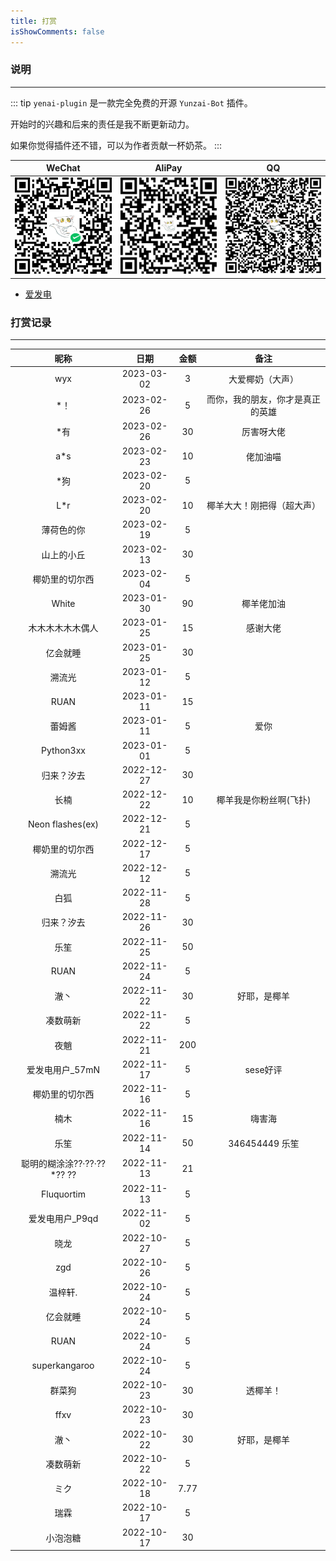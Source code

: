 ```yaml
---
title: 打赏
isShowComments: false
---
```


### 说明

<hr />

::: tip
`yenai-plugin` 是一款完全免费的开源 `Yunzai-Bot` 插件。

开始时的兴趣和后来的责任是我不断更新动力。

如果你觉得插件还不错，可以为作者贡献一杯奶茶。
:::

| WeChat                                                               | AliPay                                                               | QQ                                                               |
| -------------------------------------------------------------------- | -------------------------------------------------------------------- | ---------------------------------------------------------------- |
| <img style="width: 160px" src="/sponsor-qrcode/qrcode-wechat.png" /> | <img style="width: 160px" src="/sponsor-qrcode/qrcode-alipay.png" /> | <img style="width: 160px" src="/sponsor-qrcode/qrcode-qq.png" /> |

- [爱发电](https://afdian.net/a/yeyang52)
### 打赏记录

<hr/>

|            昵称            |    日期    | 金额  |          备注          |
| :------------------------: | :--------: | :---: | :--------------------: |
|         wyx              |  2023-03-02  |  3  | 大爱椰奶（大声）|
|         *！               | 2023-02-26 | 5 | 而你，我的朋友，你才是真正的英雄 |
|           *有             | 2023-02-26  |  30 | 厉害呀大佬|
|           a*s              |  2023-02-23  |  10  | 佬加油喵|
|            *狗             |2023-02-20  |  5   |  |
|            L*r             | 2023-02-20 |   10   |椰羊大大！刚把得（超大声）|
|         薄荷色的你         | 2023-02-19 |   5   |                        |
|         山上的小丘         | 2023-02-13 |  30   |                        |
|       椰奶里的切尔西       | 2023-02-04 |   5   |                        |
|           White            | 2023-01-30 |  90   |       椰羊佬加油       |
|      木木木木木木偶人      | 2023-01-25 |  15   |        感谢大佬        |
|          亿会就睡          | 2023-01-25 |  30   |                        |
|           溯流光           | 2023-01-12 |   5   |                        |
|            RUAN            | 2023-01-11 |  15   |                        |
|           蕾姆酱           | 2023-01-11 |   5   |          爱你          |
|         Python3xx          | 2023-01-01 |   5   |                        |
|         归来？汐去         | 2022-12-27 |  30   |                        |
|            长楠            | 2022-12-22 |  10   | 椰羊我是你粉丝啊(飞扑) |
|      Neon flashes(ex)      | 2022-12-21 |   5   |                        |
|       椰奶里的切尔西       | 2022-12-17 |   5   |                        |
|           溯流光           | 2022-12-12 |   5   |                        |
|            白狐            | 2022-11-28 |   5   |                        |
|         归来？汐去         | 2022-11-26 |  30   |                        |
|            乐笙            | 2022-11-25 |  50   |                        |
|            RUAN            | 2022-11-24 |   5   |                        |
|            澈丶            | 2022-11-22 |  30   |      好耶，是椰羊      |
|          凑数萌新          | 2022-11-22 |   5   |                        |
|            夜魈            | 2022-11-21 |  200  |                        |
|      爱发电用户_57mN       | 2022-11-17 |   5   |        sese好评        |
|       椰奶里的切尔西       | 2022-11-16 |   5   |                        |
|            楠木            | 2022-11-16 |  15   |         嗨害海         |
|            乐笙            | 2022-11-14 |  50   |     346454449 乐笙     |
| 聪明的糊涂涂??·??·??*?? ?? | 2022-11-13 |  21   |                        |
|         Fluquortim         | 2022-11-13 |   5   |                        |
|      爱发电用户_P9qd       | 2022-11-02 |   5   |                        |
|            晓龙            | 2022-10-27 |   5   |                        |
|            zgd             | 2022-10-26 |   5   |                        |
|          温梓轩.           | 2022-10-24 |   5   |                        |
|          亿会就睡          | 2022-10-24 |   5   |                        |
|            RUAN            | 2022-10-24 |   5   |                        |
|       superkangaroo        | 2022-10-24 |   5   |                        |
|           群菜狗           | 2022-10-23 |  30   |        透椰羊！        |
|            ffxv            | 2022-10-23 |  30   |                        |
|            澈丶            | 2022-10-22 |  30   |      好耶，是椰羊      |
|          凑数萌新          | 2022-10-22 |   5   |                        |
|            ミク            | 2022-10-18 | 7.77  |                        |
|            瑞霖            | 2022-10-17 |   5   |                        |
|          小泡泡糖          | 2022-10-17 |  30   |                        |


